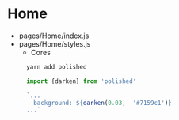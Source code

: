 # Home
- pages/Home/index.js
- pages/Home/styles.js
  - Cores
  ```sh
    yarn add polished
  ```
  ```js
    import {darken} from 'polished'

    `...
      background: ${darken(0.03,  '#7159c1')}
    ...`
  ```